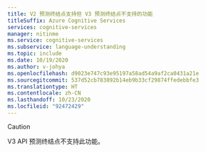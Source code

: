 ```yaml
---
title: V2 预测终结点支持但 V3 预测终结点不支持的功能
titleSuffix: Azure Cognitive Services
services: cognitive-services
manager: nitinme
ms.service: cognitive-services
ms.subservice: language-understanding
ms.topic: include
ms.date: 10/19/2020
ms.author: v-johya
ms.openlocfilehash: d9023e747c93e95197a58ad54a9af2ca0431a21e
ms.sourcegitcommit: 537d52cb783892b14eb9b33cf29874ffedebbfe3
ms.translationtype: HT
ms.contentlocale: zh-CN
ms.lasthandoff: 10/23/2020
ms.locfileid: "92472429"
---
```

> [!Caution]
> V3 API 预测终结点不支持此功能。 

